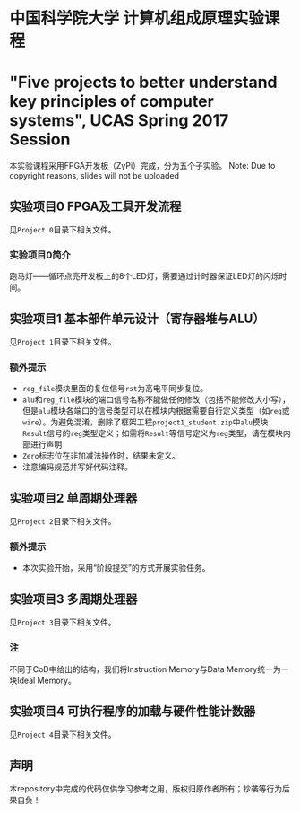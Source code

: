 # 中国科学院大学 计算机组成原理实验课程
# "Five projects to better understand key principles of computer systems", UCAS Spring 2017 Session
本实验课程采用FPGA开发板（ZyPi）完成，分为五个子实验。
Note: Due to copyright reasons, slides will not be uploaded

## 实验项目0 FPGA及工具开发流程
见`Project 0`目录下相关文件。
### 实验项目0简介
跑马灯——循环点亮开发板上的8个LED灯，需要通过计时器保证LED灯的闪烁时间。
## 实验项目1 基本部件单元设计（寄存器堆与ALU）
见`Project 1`目录下相关文件。
### 额外提示
 - `reg_file`模块里面的复位信号`rst`为高电平同步复位。
 - `alu`和`reg_file`模块的端口信号名称不能做任何修改（包括不能修改大小写），但是`alu`模块各端口的信号类型可以在模块内根据需要自行定义类型（如`reg`或`wire`）。为避免混淆，删除了框架工程`project1_student.zip`中`alu`模块`Result`信号的`reg`类型定义；如需将`Result`等信号定义为`reg`类型，请在模块内部进行声明
 - `Zero`标志位在非加减法操作时，结果未定义。
 - 注意编码规范并写好代码注释。
## 实验项目2 单周期处理器
见`Project 2`目录下相关文件。
### 额外提示
 - 本次实验开始，采用“阶段提交”的方式开展实验任务。
## 实验项目3 多周期处理器
见`Project 3`目录下相关文件。
### 注
不同于CoD中给出的结构，我们将Instruction Memory与Data Memory统一为一块Ideal Memory。
## 实验项目4 可执行程序的加载与硬件性能计数器
见`Project 4`目录下相关文件。

## 声明
本repository中完成的代码仅供学习参考之用，版权归原作者所有；抄袭等行为后果自负！
